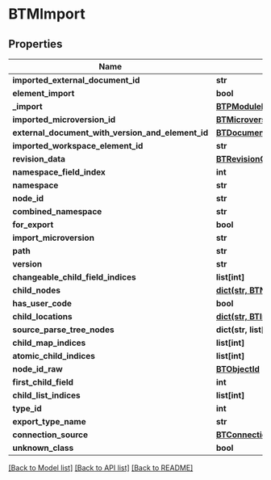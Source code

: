# BTMImport

## Properties
Name | Type | Description | Notes
------------ | ------------- | ------------- | -------------
**imported_external_document_id** | **str** |  | [optional] 
**element_import** | **bool** |  | [optional] 
**_import** | [**BTPModuleId**](BTPModuleId.md) |  | [optional] 
**imported_microversion_id** | [**BTMicroversionId**](BTMicroversionId.md) |  | [optional] 
**external_document_with_version_and_element_id** | [**BTDocumentWithVersionAndElementId**](BTDocumentWithVersionAndElementId.md) |  | [optional] 
**imported_workspace_element_id** | **str** |  | [optional] 
**revision_data** | [**BTRevisionCustomData**](BTRevisionCustomData.md) |  | [optional] 
**namespace_field_index** | **int** |  | [optional] 
**namespace** | **str** |  | [optional] 
**node_id** | **str** |  | [optional] 
**combined_namespace** | **str** |  | [optional] 
**for_export** | **bool** |  | [optional] 
**import_microversion** | **str** |  | [optional] 
**path** | **str** |  | [optional] 
**version** | **str** |  | [optional] 
**changeable_child_field_indices** | **list[int]** |  | [optional] 
**child_nodes** | [**dict(str, BTNodeReference)**](BTNodeReference.md) |  | [optional] 
**has_user_code** | **bool** |  | [optional] 
**child_locations** | [**dict(str, BTInsertionLocation)**](BTInsertionLocation.md) |  | [optional] 
**source_parse_tree_nodes** | **dict(str, list[BTNodeReference])** |  | [optional] 
**child_map_indices** | **list[int]** |  | [optional] 
**atomic_child_indices** | **list[int]** |  | [optional] 
**node_id_raw** | [**BTObjectId**](BTObjectId.md) |  | [optional] 
**first_child_field** | **int** |  | [optional] 
**child_list_indices** | **list[int]** |  | [optional] 
**type_id** | **int** |  | [optional] 
**export_type_name** | **str** |  | [optional] 
**connection_source** | [**BTConnection**](BTConnection.md) |  | [optional] 
**unknown_class** | **bool** |  | [optional] 

[[Back to Model list]](../README.md#documentation-for-models) [[Back to API list]](../README.md#documentation-for-api-endpoints) [[Back to README]](../README.md)


